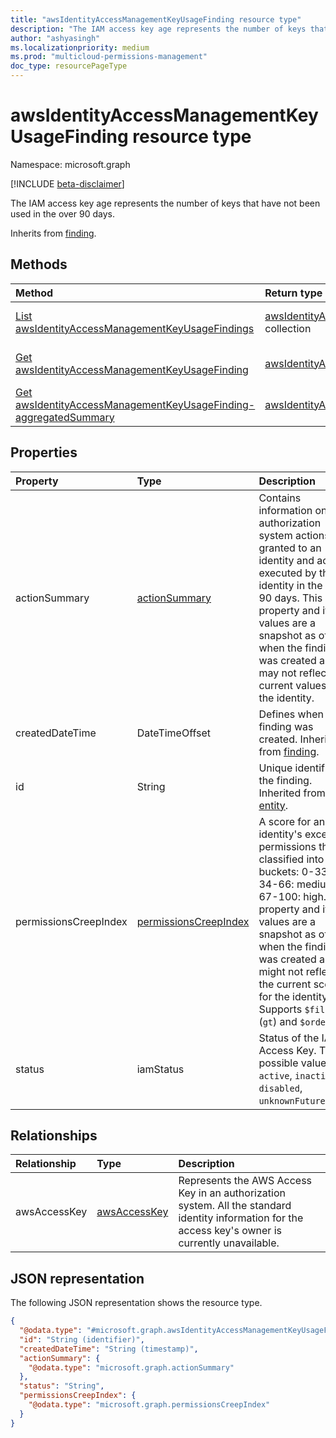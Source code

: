 ```yaml
---
title: "awsIdentityAccessManagementKeyUsageFinding resource type"
description: "The IAM access key age represents the number of keys that have not been used in the over 90 days."
author: "ashyasingh"
ms.localizationpriority: medium
ms.prod: "multicloud-permissions-management"
doc_type: resourcePageType
---
```


# awsIdentityAccessManagementKeyUsageFinding resource type

Namespace: microsoft.graph

[!INCLUDE [beta-disclaimer](../../includes/beta-disclaimer.md)]

The IAM access key age represents the number of keys that have not been used in the over 90 days.


Inherits from [finding](../resources/finding.md).

## Methods
|Method|Return type|Description|
|:---|:---|:---|
|[List awsIdentityAccessManagementKeyUsageFindings](../api/awsidentityaccessmanagementkeyusagefinding-list.md)|[awsIdentityAccessManagementKeyUsageFinding](../resources/awsidentityaccessmanagementkeyusagefinding.md) collection|Get a list of the [awsIdentityAccessManagementKeyUsageFinding](../resources/awsidentityaccessmanagementkeyusagefinding.md) objects and their properties.|
|[Get awsIdentityAccessManagementKeyUsageFinding](../api/awsidentityaccessmanagementkeyusagefinding-get.md)|[awsIdentityAccessManagementKeyUsageFinding](../resources/awsidentityaccessmanagementkeyusagefinding.md)|Read the properties and relationships of an [awsIdentityAccessManagementKeyUsageFinding](../resources/awsidentityaccessmanagementkeyusagefinding.md) object.|
|[Get awsIdentityAccessManagementKeyUsageFinding-aggregatedSummary](../api/awsidentityaccessmanagementkeyusagefinding-aggregatedSummary.md)|[awsIdentityAccessManagementKeyUsageFinding](../resources/awsidentityaccessmanagementkeyusagefinding.md)|Return the total number of an[awsIdentityAccessManagementKeyUsageFinding](../resources/awsidentityaccessmanagementkeyusagefinding.md)and the total number in a specified authorization system.|


## Properties
|Property|Type|Description|
|:---|:---|:---|
|actionSummary|[actionSummary](../resources/actionsummary.md)|Contains information on authorization system actions granted to an identity and actions executed by this identity in the last 90 days. This property and its values are a snapshot as of when the finding was created and may not reflect the current values for the identity.|
|createdDateTime|DateTimeOffset|Defines when the finding was created. Inherited from [finding](../resources/finding.md).|
|id|String|Unique identifier for the finding. Inherited from [entity](../resources/entity.md).|
|permissionsCreepIndex|[permissionsCreepIndex](../resources/permissionscreepindex.md)|A score for an identity's excessive permissions that is classified into three buckets: 0-33: low, 34-66: medium, 67-100: high. This property and its values are a snapshot as of when the finding was created and might not reflect the current score for the identity. Supports `$filter` (`gt`) and `$orderby`.|
|status|iamStatus|Status of the IAM Access Key. The possible values are: `active`, `inactive`, `disabled`, `unknownFutureValue`.|

## Relationships
|Relationship|Type|Description|
|:---|:---|:---|
|awsAccessKey|[awsAccessKey](../resources/awsaccesskey.md)|Represents the AWS Access Key in an authorization system. All the standard identity information for the access key's owner is currently unavailable.|

## JSON representation
The following JSON representation shows the resource type.
<!-- {
  "blockType": "resource",
  "keyProperty": "id",
  "@odata.type": "microsoft.graph.awsIdentityAccessManagementKeyUsageFinding",
  "baseType": "microsoft.graph.finding",
  "openType": false
}
-->
``` json
{
  "@odata.type": "#microsoft.graph.awsIdentityAccessManagementKeyUsageFinding",
  "id": "String (identifier)",
  "createdDateTime": "String (timestamp)",
  "actionSummary": {
    "@odata.type": "microsoft.graph.actionSummary"
  },
  "status": "String",
  "permissionsCreepIndex": {
    "@odata.type": "microsoft.graph.permissionsCreepIndex"
  }
}
```

